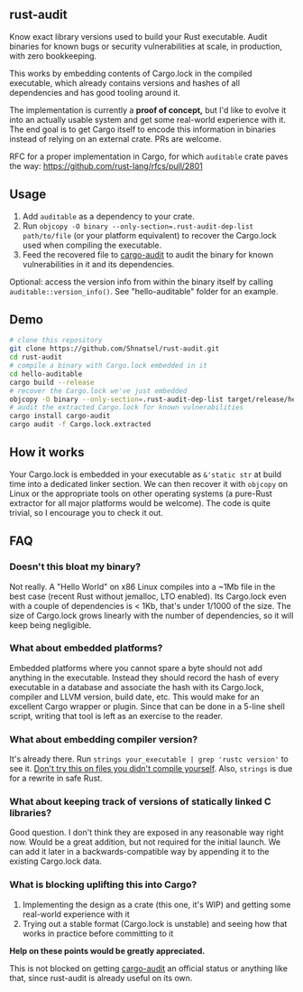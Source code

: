 ## rust-audit

Know exact library versions used to build your Rust executable. Audit binaries for known bugs or security vulnerabilities at scale, in production, with zero bookkeeping.

This works by embedding contents of Cargo.lock in the compiled executable, which already contains versions and hashes of all dependencies and has good tooling around it.

The implementation is currently a **proof of concept,** but I'd like to evolve it into an actually usable system and get some real-world experience with it. The end goal is to get Cargo itself to encode this information in binaries instead of relying on an external crate. PRs are welcome.

RFC for a proper implementation in Cargo, for which `auditable` crate paves the way: https://github.com/rust-lang/rfcs/pull/2801

## Usage

 1. Add `auditable` as a dependency to your crate.
 1. Run `objcopy -O binary --only-section=.rust-audit-dep-list path/to/file` (or your platform equivalent) to recover the Cargo.lock used when compiling the executable.
 1. Feed the recovered file to [cargo-audit](https://github.com/RustSec/cargo-audit) to audit the binary for known vulnerabilities in it and its dependencies.

Optional: access the version info from within the binary itself by calling `auditable::version_info()`. See "hello-auditable" folder for an example.

## Demo

```bash
# clone this repository
git clone https://github.com/Shnatsel/rust-audit.git
cd rust-audit
# compile a binary with Cargo.lock embedded in it
cd hello-auditable
cargo build --release
# recover the Cargo.lock we've just embedded
objcopy -O binary --only-section=.rust-audit-dep-list target/release/hello-auditable Cargo.lock.extracted
# audit the extracted Cargo.lock for known vulnerabilities
cargo install cargo-audit
cargo audit -f Cargo.lock.extracted
```

## How it works

Your Cargo.lock is embedded in your executable as `&'static str` at build time into a dedicated linker section. We can then recover it with `objcopy` on Linux or the appropriate tools on other operating systems (a pure-Rust extractor for all major platforms would be welcome). The code is quite trivial, so I encourage you to check it out.

## FAQ

### Doesn't this bloat my binary?

Not really. A "Hello World" on x86 Linux compiles into a ~1Mb file in the best case (recent Rust without jemalloc, LTO enabled). Its Cargo.lock even with a couple of dependencies is < 1Kb, that's under 1/1000 of the size. The size of Cargo.lock grows linearly with the number of dependencies, so it will keep being negligible.

### What about embedded platforms?

Embedded platforms where you cannot spare a byte should not add anything in the executable. Instead they should record the hash of every executable in a database and associate the hash with its Cargo.lock, compiler and LLVM version, build date, etc. This would make for an excellent Cargo wrapper or plugin. Since that can be done in a 5-line shell script, writing that tool is left as an exercise to the reader.

### What about embedding compiler version?

It's already there. Run `strings your_executable | grep 'rustc version'` to see it. [Don't try this on files you didn't compile yourself](https://lcamtuf.blogspot.com/2014/10/psa-dont-run-strings-on-untrusted-files.html). Also, `strings` is due for a rewrite in safe Rust.

### What about keeping track of versions of statically linked C libraries?

Good question. I don't think they are exposed in any reasonable way right now. Would be a great addition, but not required for the initial launch. We can add it later in a backwards-compatible way by appending it to the existing Cargo.lock data.

### What is blocking uplifting this into Cargo?

 1. Implementing the design as a crate (this one, it's WIP) and getting some real-world experience with it
 1. Trying out a stable format (Cargo.lock is unstable) and seeing how that works in practice before committing to it

**Help on these points would be greatly appreciated.**

This is not blocked on getting [cargo-audit](https://github.com/RustSec/cargo-audit) an official status or anything like that, since rust-audit is already useful on its own.

